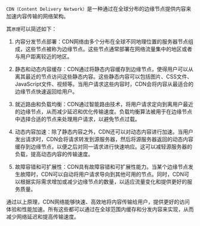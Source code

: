 `CDN（Content Delivery Network）`是一种通过在全球分布的边缘节点提供内容来加速内容传输的网络架构。

其`原理`可以简述如下：

1. 内容分发节点部署：CDN网络由多个分布在全球不同地理位置的服务器节点组成，这些节点被称为边缘节点。这些节点通常部署在网络流量集中的地区或者与用户距离较近的地区。

2. 静态和动态内容缓存：CDN通过将静态内容缓存到边缘节点，使得用户可以从离其最近的节点访问这些静态内容。这些静态内容可以包括图片、CSS文件、JavaScript文件、视频等。当用户请求这些内容时，CDN会将内容从最适合的边缘节点快速返回给用户。

3. 就近路由和负载均衡：CDN通过智能路由技术，将用户请求定向到离用户最近的边缘节点，从而减少延迟和优化传输速度。负载均衡算法被用于在边缘节点中选择合适的节点来处理用户请求，以避免节点过载。

4. 动态内容加速：除了静态内容之外，CDN还可以对动态内容进行加速。当用户发出请求时，CDN会将请求转发到源服务器，然后将源服务器返回的动态内容缓存到边缘节点，以便之后对同一请求进行快速响应。这可以减轻源服务器的负载，提高动态内容的传输速度。

5. 故障容错和可扩展性：CDN具有故障容错和可扩展性能力。当某个边缘节点发生故障时，CDN可以自动将用户请求导向到其他可用的节点。同时，CDN可以根据实际需求增加或减少边缘节点的数量，以适应流量变化和提供更好的服务质量。

通过以上原理，CDN网络能够快速、高效地将内容传输给用户，提供更好的访问体验和性能加速。所有这些都可以通过在全球范围内缓存和分发内容来实现，从而减少网络延迟和提高传输速度。